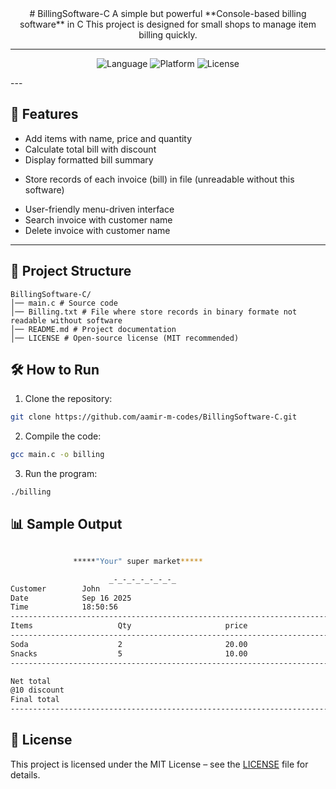 <div align="center">
# BillingSoftware-C
A simple but powerful **Console-based billing software** in C
This project is designed for small shops to manage item billing quickly.

---

![Language](https://img.shields.io/badge/Language-C-blue)
![Platform](https://img.shields.io/badge/Platform-Console-lightgrey)
![License](https://img.shields.io/badge/License-MIT-green)
</div>
---

## 🚀 Features
- Add items with name, price and quantity
- Calculate total bill with discount
- Display formatted bill summary
+ Store records of each invoice (bill) in file (unreadable without this software)
- User-friendly menu-driven interface
- Search invoice with customer name
- Delete invoice with customer name

---

## 📂 Project Structure
```
BillingSoftware-C/
│── main.c # Source code
│── Billing.txt # File where store records in binary formate not readable without software
│── README.md # Project documentation
│── LICENSE # Open-source license (MIT recommended)
```
## 🛠️ How to Run

1. Clone the repository:
  ```bash
  git clone https://github.com/aamir-m-codes/BillingSoftware-C.git
  ```
2. Compile the code:
  ```bash
  gcc main.c -o billing
  ```
3. Run the program:
  ```bash
  ./billing
  ```
   
## 📊 Sample Output
  ```bash

                *****"Your" super market*****

                        _-_-_-_-_-_-_-_
Customer        John
Date            Sep 16 2025
Time            18:50:56
-------------------------------------------------------------------------------
Items                   Qty                     price                   Total
-------------------------------------------------------------------------------
Soda                    2                       20.00                   40.00
Snacks                  5                       10.00                   50.00
-------------------------------------------------------------------------------

Net total                                                               90.00
@10 discount                                                            9.00
Final total                                                             81.00
-------------------------------------------------------------------------------
  ```

## 📜 License
This project is licensed under the MIT License – see the [LICENSE](LICENSE) file for details.
